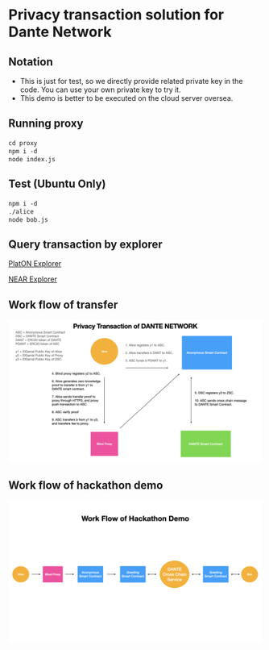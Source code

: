 # Privacy transaction solution for Dante Network

## Notation
* This is just for test, so we directly provide related private key in the code. You can use your own private key to try it.
* This demo is better to be executed on the cloud server oversea.

## Running proxy
```
cd proxy
npm i -d
node index.js
```

## Test (Ubuntu Only)
```
npm i -d
./alice
node bob.js
```

## Query transaction by explorer

[PlatON Explorer](https://devnetscan.platon.network/contract-detail?address=0xec1bca6cb9025fc45ff66a876fedbd5d26fa0b90)

[NEAR Explorer](https://explorer.testnet.near.org/accounts/9f9350eb575cae7aac7f85a8c62b08d94dcac70a84e3c765464ff87c669fa4e5)


## Work flow of transfer

![transfer-work-flow](./docs/transfer.001.jpeg)

## Work flow of hackathon demo

![hackathon-work-flow](./docs/transfer.002.jpeg)
